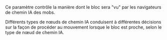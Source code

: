 Ce paramètre contrôle la manière dont le bloc sera "vu" par les navigateurs de chemin IA des mobs.

Différents types de nœuds de chemin IA conduisent à différentes décisions sur la façon de procéder au mouvement lorsque le bloc est proche, selon le type de nœud de chemin IA.
